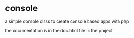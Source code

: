 # console
a simple console class to create console based apps with php

the documentation is in the doc.html file in the project
